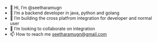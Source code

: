 - 👋 Hi, I’m @seetharamugn
- 👀 I’m a backend developer in java, python and golang
- 🌱 I’m building the cross platfrom integration for developer and normal user
- 💞️ I’m looking to collaborate on integration
- 📫 How to reach me seetharamugn@gmail.com

<!---
seetharamugn/seetharamugn is a ✨ special ✨ repository because its `README.md` (this file) appears on your GitHub profile.
You can click the Preview link to take a look at your changes.
--->
